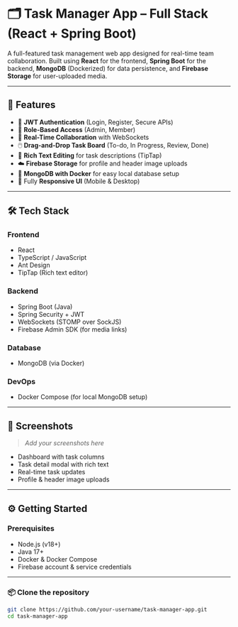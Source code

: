 # 🗂️ Task Manager App – Full Stack (React + Spring Boot)

A full-featured task management web app designed for real-time team collaboration. Built using **React** for the frontend, **Spring Boot** for the backend, **MongoDB** (Dockerized) for data persistence, and **Firebase Storage** for user-uploaded media.

---

## 🚀 Features

- 🔐 **JWT Authentication** (Login, Register, Secure APIs)
- 👥 **Role-Based Access** (Admin, Member)
- 🧠 **Real-Time Collaboration** with WebSockets
- 🖱️ **Drag-and-Drop Task Board** (To-do, In Progress, Review, Done)
- 📝 **Rich Text Editing** for task descriptions (TipTap)
- ☁️ **Firebase Storage** for profile and header image uploads
- 🐳 **MongoDB with Docker** for easy local database setup
- 📱 Fully **Responsive UI** (Mobile & Desktop)

---

## 🛠 Tech Stack

### Frontend
- React
- TypeScript / JavaScript
- Ant Design
- TipTap (Rich text editor)

### Backend
- Spring Boot (Java)
- Spring Security + JWT
- WebSockets (STOMP over SockJS)
- Firebase Admin SDK (for media links)

### Database
- MongoDB (via Docker)

### DevOps
- Docker Compose (for local MongoDB setup)

---

## 📸 Screenshots

> _Add your screenshots here_
- Dashboard with task columns  
- Task detail modal with rich text  
- Real-time task updates  
- Profile & header image uploads  

---

## ⚙️ Getting Started

### Prerequisites

- Node.js (v18+)
- Java 17+
- Docker & Docker Compose
- Firebase account & service credentials

---

### 📦 Clone the repository

```bash
git clone https://github.com/your-username/task-manager-app.git
cd task-manager-app
